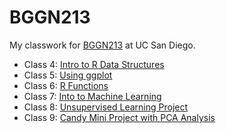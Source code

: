 # BGGN213
My classwork for [BGGN213](https://bioboot.github.io/bggn213_F24/) at UC San Diego.

- Class 4: [Intro to R Data Structures](https://github.com/oliviabaldwin/bggn213_github/blob/main/class04/class04.html)
- Class 5: [Using ggplot](https://github.com/oliviabaldwin/bggn213_github/blob/main/class05/class05.qmd)
- Class 6: [R Functions](https://github.com/oliviabaldwin/bggn213_github/blob/main/class06/class06.qmd)
- Class 7: [Into to Machine Learning](https://github.com/oliviabaldwin/bggn213_github/blob/main/class07/class07.qmd) 
- Class 8: [Unsupervised Learning Project](https://github.com/oliviabaldwin/bggn213_github/blob/main/class08/class08.qmd)
- Class 9: [Candy Mini Project with PCA Analysis](https://github.com/oliviabaldwin/bggn213_github/blob/main/class09/class09.qmd) 
